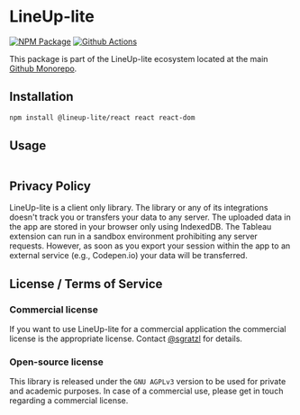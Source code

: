 # LineUp-lite

[![NPM Package][npm-image]][npm-url] [![Github Actions][github-actions-image]][github-actions-url]

This package is part of the LineUp-lite ecosystem located at the main [Github Monorepo](https://github.com/sgratzl/lineup-lite).

## Installation

```sh
npm install @lineup-lite/react react react-dom
```

## Usage

```ts
```

## Privacy Policy

LineUp-lite is a client only library. The library or any of its integrations doesn't track you or transfers your data to any server. The uploaded data in the app are stored in your browser only using IndexedDB. The Tableau extension can run in a sandbox environment prohibiting any server requests. However, as soon as you export your session within the app to an external service (e.g., Codepen.io) your data will be transferred.

## License / Terms of Service

### Commercial license

If you want to use LineUp-lite for a commercial application the commercial license is the appropriate license. Contact [@sgratzl](mailto:sam@sgratzl.com) for details.

### Open-source license

This library is released under the `GNU AGPLv3` version to be used for private and academic purposes. In case of a commercial use, please get in touch regarding a commercial license.

[npm-image]: https://badge.fury.io/js/%40lineup-lite%2Freact.svg
[npm-url]: https://npmjs.org/package/@lineup-lite/react
[github-actions-image]: https://github.com/sgratzl/lineup-lite/workflows/nodeci/badge.svg
[github-actions-url]: https://github.com/sgratzl/lineup-lite/actions
